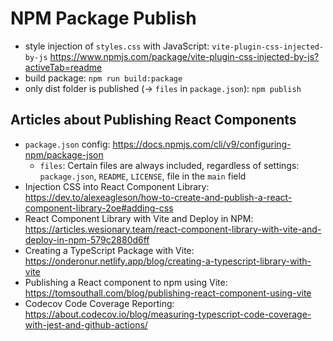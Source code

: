 # NPM Package Publish

- style injection of `styles.css` with JavaScript: `vite-plugin-css-injected-by-js` <https://www.npmjs.com/package/vite-plugin-css-injected-by-js?activeTab=readme>
- build package: `npm run build:package`
- only dist folder is published (-> `files` in `package.json`): `npm publish`

## Articles about Publishing React Components

- `package.json` config: <https://docs.npmjs.com/cli/v9/configuring-npm/package-json>
  - `files`: Certain files are always included, regardless of settings: `package.json`, `README`, `LICENSE`, file in the `main` field
- Injection CSS into React Component Library: <https://dev.to/alexeagleson/how-to-create-and-publish-a-react-component-library-2oe#adding-css>
- React Component Library with Vite and Deploy in NPM: <https://articles.wesionary.team/react-component-library-with-vite-and-deploy-in-npm-579c2880d6ff>
- Creating a TypeScript Package with Vite: <https://onderonur.netlify.app/blog/creating-a-typescript-library-with-vite>
- Publishing a React component to npm using Vite: <https://tomsouthall.com/blog/publishing-react-component-using-vite>
- Codecov Code Coverage Reporting: <https://about.codecov.io/blog/measuring-typescript-code-coverage-with-jest-and-github-actions/>
